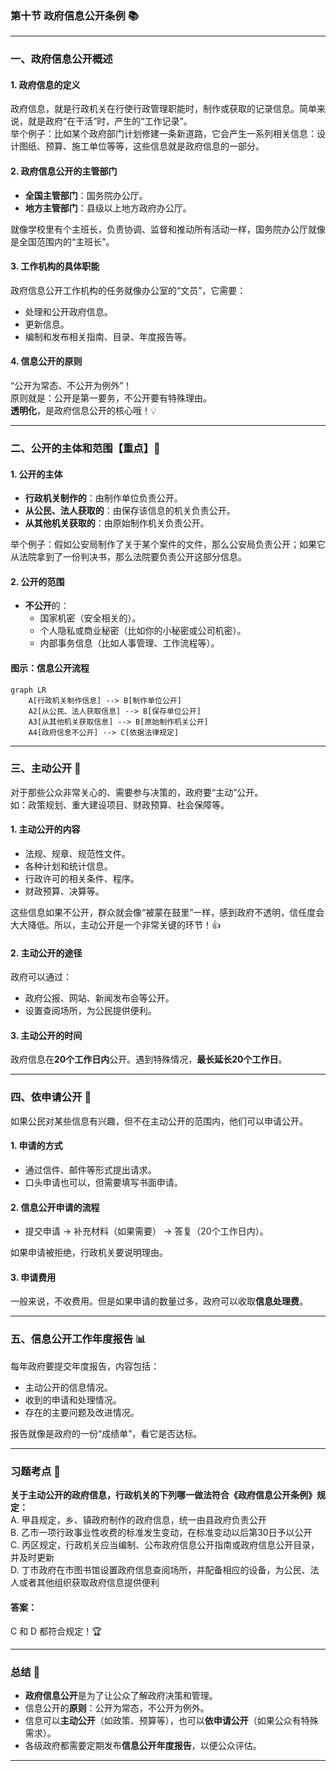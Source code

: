 ### 第十节 政府信息公开条例 📚

---

### 一、政府信息公开概述

#### 1. **政府信息的定义**
政府信息，就是行政机关在行使行政管理职能时，制作或获取的记录信息。简单来说，就是政府“在干活”时，产生的“工作记录”。  
举个例子：比如某个政府部门计划修建一条新道路，它会产生一系列相关信息：设计图纸、预算、施工单位等等，这些信息就是政府信息的一部分。

#### 2. **政府信息公开的主管部门**
- **全国主管部门**：国务院办公厅。
- **地方主管部门**：县级以上地方政府办公厅。

就像学校里有个主班长，负责协调、监督和推动所有活动一样，国务院办公厅就像是全国范围内的“主班长”。

#### 3. **工作机构的具体职能**
政府信息公开工作机构的任务就像办公室的“文员”，它需要：
- 处理和公开政府信息。
- 更新信息。
- 编制和发布相关指南、目录、年度报告等。

#### 4. **信息公开的原则**
“公开为常态、不公开为例外”！  
原则就是：公开是第一要务，不公开要有特殊理由。  
**透明化**，是政府信息公开的核心哦！💡

---

### 二、公开的主体和范围【重点】🔑

#### 1. **公开的主体**
- **行政机关制作的**：由制作单位负责公开。
- **从公民、法人获取的**：由保存该信息的机关负责公开。
- **从其他机关获取的**：由原始制作机关负责公开。

举个例子：假如公安局制作了关于某个案件的文件，那么公安局负责公开；如果它从法院拿到了一份判决书，那么法院要负责公开这部分信息。

#### 2. **公开的范围**
- **不公开**的：  
  - 国家机密（安全相关的）。
  - 个人隐私或商业秘密（比如你的小秘密或公司机密）。
  - 内部事务信息（比如人事管理、工作流程等）。
  
#### **图示：信息公开流程**

```mermaid
graph LR
    A[行政机关制作信息] --> B[制作单位公开]
    A2[从公民、法人获取信息] --> B[保存单位公开]
    A3[从其他机关获取信息] --> B[原始制作机关公开]
    A4[政府信息不公开] --> C[依据法律规定]
```

---

### 三、主动公开 🌟

对于那些公众非常关心的、需要参与决策的，政府要“主动”公开。  
如：政策规划、重大建设项目、财政预算、社会保障等。

#### 1. **主动公开的内容**
- 法规、规章、规范性文件。
- 各种计划和统计信息。
- 行政许可的相关条件、程序。
- 财政预算、决算等。

这些信息如果不公开，群众就会像“被蒙在鼓里”一样，感到政府不透明，信任度会大大降低。所以，主动公开是一个非常关键的环节！👍

#### 2. **主动公开的途径**
政府可以通过：
- 政府公报、网站、新闻发布会等公开。
- 设置查阅场所，为公民提供便利。

#### 3. **主动公开的时间**
政府信息在**20个工作日内**公开。遇到特殊情况，**最长延长20个工作日**。

---

### 四、依申请公开 📝

如果公民对某些信息有兴趣，但不在主动公开的范围内，他们可以申请公开。

#### 1. **申请的方式**
- 通过信件、邮件等形式提出请求。
- 口头申请也可以，但需要填写书面申请。

#### 2. **信息公开申请的流程**
- 提交申请 → 补充材料（如果需要） → 答复（20个工作日内）。
  
如果申请被拒绝，行政机关要说明理由。  

#### 3. **申请费用**
一般来说，不收费用。但是如果申请的数量过多，政府可以收取**信息处理费**。

---

### 五、信息公开工作年度报告 📊

每年政府要提交年度报告，内容包括：
- 主动公开的信息情况。
- 收到的申请和处理情况。
- 存在的主要问题及改进情况。

报告就像是政府的一份“成绩单”，看它是否达标。

---

### 习题考点 🧠

**关于主动公开的政府信息，行政机关的下列哪一做法符合《政府信息公开条例》规定：**  
A. 甲县规定，乡、镇政府制作的政府信息，统一由县政府负责公开  
B. 乙市一项行政事业性收费的标准发生变动，在标准变动以后第30日予以公开  
C. 丙区规定，行政机关应当编制、公布政府信息公开指南或政府信息公开目录，并及时更新  
D. 丁市政府在市图书馆设置政府信息查阅场所，并配备相应的设备，为公民、法人或者其他组织获取政府信息提供便利

#### **答案：**
C 和 D 都符合规定！🏆

---

### 总结 📝
- **政府信息公开**是为了让公众了解政府决策和管理。
- 信息公开的**原则**：公开为常态，不公开为例外。
- 信息可以**主动公开**（如政策、预算等），也可以**依申请公开**（如果公众有特殊需求）。
- 各级政府都需要定期发布**信息公开年度报告**，以便公众评估。

---

